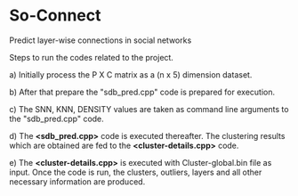 # So-Connect
Predict layer-wise connections in social networks

Steps to run the codes related to the project.

a) Initially process the P X C matrix as a (n x 5) dimension dataset.

b) After that prepare the "sdb_pred.cpp" code is prepared for execution.

c) The SNN, KNN, DENSITY values are taken as command line arguments to the "sdb_pred.cpp" code.

d) The **<sdb_pred.cpp>** code is executed thereafter. The clustering results which are obtained are fed to the **<cluster-details.cpp>** code.

e) The **<cluster-details.cpp>** is executed with Cluster-global.bin file as input. Once the code is run, the clusters, outliers, layers and all other necessary information are produced.
